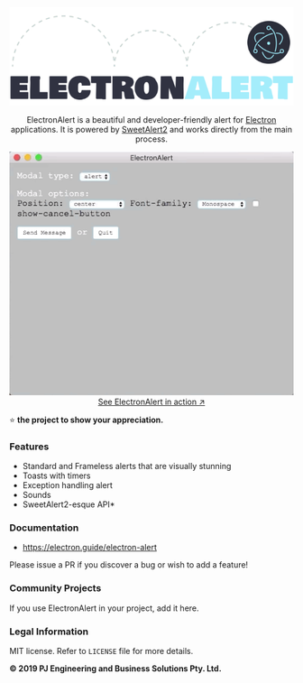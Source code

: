 <p align="center">
  <a href="https://electron.guide/electron-alert/">
    <img src="/assets/electronalert.png" alt="ElectronAlert">
  </a>
</p>

<p align="center">
  ElectronAlert is a beautiful and developer-friendly alert for <a href="https://electronjs.org/">Electron</a> applications. It is powered by <a href="https://sweetalert2.github.io/">SweetAlert2</a> and works directly from the main process.
</p>

<p align="center">
  <a href="https://electron.guide/electron-alert/">
    <img src="/assets/example.gif"><br>
    See ElectronAlert in action ↗
  </a>
</p>

⭐ **the project to show your appreciation.**

### Features

-   Standard and Frameless alerts that are visually stunning
-   Toasts with timers
-   Exception handling alert
-   Sounds
-   SweetAlert2-esque API\*

### Documentation

-   https://electron.guide/electron-alert

Please issue a PR if you discover a bug or wish to add a feature!

### Community Projects

If you use ElectronAlert in your project, add it here.

### Legal Information

MIT license. Refer to `LICENSE` file for more details.

**© 2019 PJ Engineering and Business Solutions Pty. Ltd.**
